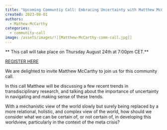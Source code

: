 ```yaml
---
title: "Upcoming Communtiy Call: Embracing Uncertainty with Matthew McCarthy"
created: 2023-08-01
authors: 
  - Mathew-McCarthy
categories: 
  - community-call
image: /assets/images/![[Matthew-McCarthy-comm-call.jpg]]
---
```


** This call will take place on Thursday August 24th at 7:00pm CET.**

[REGISTER HERE]([https://us02web.zoom.us/meeting/register/tZcudeCvpj8qGNG1rkTSdFzwREEs2v-XgCet])

We are delighted to invite Matthew McCarthy to join us for this community call.


In this call Matthew will be discussing a few recent trends in transdisciplinary research, and talking about the importance of uncertainty in navigating and making sense of these trends. 

With a mechanistic view of the world slowly but surely being replaced by a more relational, holistic, and complex view of the world, how should we consider what we can be certain of, or not certain of, in developing this worldview, particularly in the context of the meta crisis?
